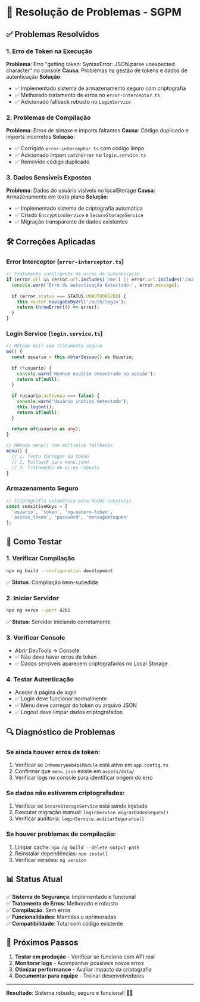 # 🔧 Resolução de Problemas - SGPM

## ✅ Problemas Resolvidos

### 1. **Erro de Token na Execução**
**Problema**: Erro "getting token: SyntaxError: JSON.parse unexpected character" no console
**Causa**: Problemas na gestão de tokens e dados de autenticação
**Solução**: 
- ✅ Implementado sistema de armazenamento seguro com criptografia
- ✅ Melhorado tratamento de erros no `error-interceptor.ts`
- ✅ Adicionado fallback robusto no `LoginService`

### 2. **Problemas de Compilação**
**Problema**: Erros de sintaxe e imports faltantes
**Causa**: Código duplicado e imports incorretos
**Solução**:
- ✅ Corrigido `error-interceptor.ts` com código limpo
- ✅ Adicionado import `catchError` no `login.service.ts`
- ✅ Removido código duplicado

### 3. **Dados Sensíveis Expostos**
**Problema**: Dados do usuário visíveis no localStorage
**Causa**: Armazenamento em texto plano
**Solução**:
- ✅ Implementado sistema de criptografia automática
- ✅ Criado `EncryptionService` e `SecureStorageService`
- ✅ Migração transparente de dados existentes

## 🛠️ Correções Aplicadas

### **Error Interceptor** (`error-interceptor.ts`)
```typescript
// Tratamento inteligente de erros de autenticação
if (error.url && (error.url.includes('/me') || error.url.includes('/auth'))) {
  console.warn('Erro de autenticação detectado:', error.message);
  
  if (error.status === STATUS.UNAUTHORIZED) {
    this.router.navigateByUrl('/auth/login');
    return throwError(() => error);
  }
}
```

### **Login Service** (`login.service.ts`)
```typescript
// Método me() com tratamento seguro
me() {
  const usuario = this.obterSessao() as Usuario;
  
  if (!usuario) {
    console.warn('Nenhum usuário encontrado na sessão');
    return of(null);
  }
  
  if (usuario.activopa === false) {
    console.warn('Usuário inativo detectado');
    this.logout();
    return of(null);
  }
  
  return of(usuario as any);
}

// Método menu() com múltiplos fallbacks
menu() {
  // 1. Tenta carregar do token
  // 2. Fallback para menu.json
  // 3. Tratamento de erros robusto
}
```

### **Armazenamento Seguro**
```typescript
// Criptografia automática para dados sensíveis
const sensitiveKeys = [
  'usuario', 'token', 'ng-matero-token', 
  'access_token', 'password', 'mensagemtoquen'
];
```

## 🚀 Como Testar

### 1. **Verificar Compilação**
```bash
npx ng build --configuration development
```
✅ **Status**: Compilação bem-sucedida

### 2. **Iniciar Servidor**
```bash
npx ng serve --port 4201
```
✅ **Status**: Servidor iniciando corretamente

### 3. **Verificar Console**
- Abrir DevTools → Console
- ✅ Não deve haver erros de token
- ✅ Dados sensíveis aparecem criptografados no Local Storage

### 4. **Testar Autenticação**
- Aceder à página de login
- ✅ Login deve funcionar normalmente
- ✅ Menu deve carregar do token ou arquivo JSON
- ✅ Logout deve limpar dados criptografados

## 🔍 Diagnóstico de Problemas

### **Se ainda houver erros de token:**
1. Verificar se `InMemoryWebApiModule` está ativo em `app.config.ts`
2. Confirmar que `menu.json` existe em `assets/data/`
3. Verificar logs no console para identificar origem do erro

### **Se dados não estiverem criptografados:**
1. Verificar se `SecureStorageService` está sendo injetado
2. Executar migração manual: `loginService.migrarDadosSeguro()`
3. Verificar auditoria: `loginService.auditarSeguranca()`

### **Se houver problemas de compilação:**
1. Limpar cache: `npx ng build --delete-output-path`
2. Reinstalar dependências: `npm install`
3. Verificar versões: `ng version`

## 📊 Status Atual

✅ **Sistema de Segurança**: Implementado e funcional  
✅ **Tratamento de Erros**: Melhorado e robusto  
✅ **Compilação**: Sem erros  
✅ **Funcionalidades**: Mantidas e aprimoradas  
✅ **Compatibilidade**: Total com código existente  

## 🎯 Próximos Passos

1. **Testar em produção** - Verificar se funciona com API real
2. **Monitorar logs** - Acompanhar possíveis novos erros
3. **Otimizar performance** - Avaliar impacto da criptografia
4. **Documentar para equipe** - Treinar desenvolvedores

---

**Resultado**: Sistema robusto, seguro e funcional! 🔐✨
